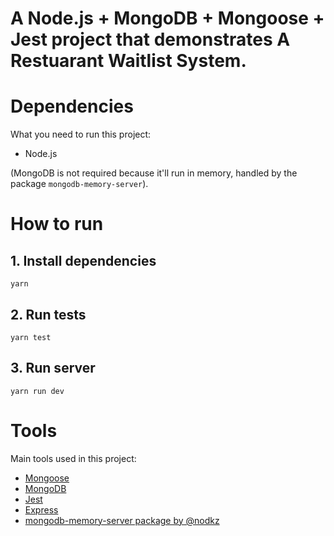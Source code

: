 # A Node.js + MongoDB + Mongoose + Jest  project that demonstrates **A Restuarant Waitlist System**.

# Dependencies
What you need to run this project:
- Node.js

(MongoDB is not required because it'll run in memory, handled by the package `mongodb-memory-server`).

# How to run
## 1. Install dependencies
```
yarn
```

## 2. Run tests
```
yarn test
```
## 3. Run server
```
yarn run dev
```
# Tools
Main tools used in this project:

- [Mongoose](https://mongoosejs.com/)
- [MongoDB](https://www.mongodb.com/)
- [Jest](https://jestjs.io/)
- [Express](https://expressjs.com/)
- [mongodb-memory-server package by @nodkz](https://github.com/nodkz/mongodb-memory-server)
